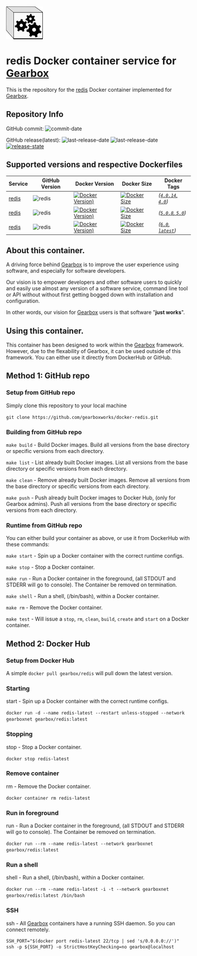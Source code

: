 ![Gearbox](https://raw.githubusercontent.com/gearboxworks/gearboxworks.github.io/master/assets/images/gearbox-logo.png)


# redis Docker container service for [Gearbox](https://github.com/gearboxworks/)
This is the repository for the [redis](https://en.wikipedia.org/wiki/Redis) Docker container implemented for [Gearbox](https://github.com/gearboxworks/).


## Repository Info
GitHub commit: ![commit-date](https://img.shields.io/github/last-commit/gearboxworks/docker-redis?style=flat-square)

GitHub release(latest): ![last-release-date](https://img.shields.io/github/release-date/gearboxworks/docker-redis) ![last-release-date](https://img.shields.io/github/v/tag/gearboxworks/docker-redis?sort=semver) [![release-state](https://github.com/gearboxworks/docker-redis/workflows/release/badge.svg?event=release)](https://github.com/gearboxworks/docker-redis/actions?query=workflow%3Arelease)


## Supported versions and respective Dockerfiles
| Service | GitHub Version | Docker Version | Docker Size | Docker Tags |
| ------- | -------------- | -------------- | ----------- | ----------- |
| [redis](https://en.wikipedia.org/wiki/Redis) | ![redis](https://img.shields.io/badge/redis-4.0.14-green.svg) | [![Docker Version)](https://img.shields.io/docker/v/gearboxworks/redis/4.0.14)](https://hub.docker.com/repository/docker/gearboxworks/redis) | [![Docker Size](https://img.shields.io/docker/image-size/gearboxworks/redis/4.0.14)](https://hub.docker.com/repository/docker/gearboxworks/redis) | _([`4.0.14`, `4.0`](https://github.com/gearboxworks/docker-redis/blob/master/versions/4.0.14/DockerfileRuntime))_ |
| [redis](https://en.wikipedia.org/wiki/Redis) | ![redis](https://img.shields.io/badge/redis-5.0.8-green.svg) | [![Docker Version)](https://img.shields.io/docker/v/gearboxworks/redis/5.0.8)](https://hub.docker.com/repository/docker/gearboxworks/redis) | [![Docker Size](https://img.shields.io/docker/image-size/gearboxworks/redis/5.0.8)](https://hub.docker.com/repository/docker/gearboxworks/redis) | _([`5.0.8`, `5.0`](https://github.com/gearboxworks/docker-redis/blob/master/versions/5.0.8/DockerfileRuntime))_ |
| [redis](https://en.wikipedia.org/wiki/Redis) | ![redis](https://img.shields.io/badge/redis-6.0-green.svg) | [![Docker Version)](https://img.shields.io/docker/v/gearboxworks/redis/6.0)](https://hub.docker.com/repository/docker/gearboxworks/redis) | [![Docker Size](https://img.shields.io/docker/image-size/gearboxworks/redis/6.0)](https://hub.docker.com/repository/docker/gearboxworks/redis) | _([`6.0`, `latest`](https://github.com/gearboxworks/docker-redis/blob/master/versions/6.0/DockerfileRuntime))_ |


## About this container.
A driving force behind [Gearbox](https://github.com/gearboxworks/) is to improve the user experience using software, and especially for software developers.

Our vision is to empower developers and other software users to quickly and easily use almost any version of a software service, command line tool or API without without first getting bogged down with installation and configuration.

In other words, our vision for [Gearbox](https://github.com/gearboxworks/) users is that software "**just works**".


## Using this container.
This container has been designed to work within the [Gearbox](https://github.com/gearboxworks/)
framework.
However, due to the flexability of Gearbox, it can be used outside of this framework.
You can either use it directly from DockerHub or GitHub.


## Method 1: GitHub repo

### Setup from GitHub repo
Simply clone this repository to your local machine

`git clone https://github.com/gearboxworks/docker-redis.git`

### Building from GitHub repo
`make build` - Build Docker images. Build all versions from the base directory or specific versions from each directory.

`make list` - List already built Docker images. List all versions from the base directory or specific versions from each directory.

`make clean` - Remove already built Docker images. Remove all versions from the base directory or specific versions from each directory.

`make push` - Push already built Docker images to Docker Hub, (only for Gearbox admins). Push all versions from the base directory or specific versions from each directory.

### Runtime from GitHub repo
You can either build your container as above, or use it from DockerHub with these commands:

`make start` - Spin up a Docker container with the correct runtime configs.

`make stop` - Stop a Docker container.

`make run` - Run a Docker container in the foreground, (all STDOUT and STDERR will go to console). The Container be removed on termination.

`make shell` - Run a shell, (/bin/bash), within a Docker container.

`make rm` - Remove the Docker container.

`make test` - Will issue a `stop`, `rm`, `clean`, `build`, `create` and `start` on a Docker container.


## Method 2: Docker Hub

### Setup from Docker Hub
A simple `docker pull gearbox/redis` will pull down the latest version.

### Starting
start - Spin up a Docker container with the correct runtime configs.

`docker run -d --name redis-latest --restart unless-stopped --network gearboxnet gearbox/redis:latest`

### Stopping
stop - Stop a Docker container.

`docker stop redis-latest`

### Remove container
rm - Remove the Docker container.

`docker container rm redis-latest`

### Run in foreground
run - Run a Docker container in the foreground, (all STDOUT and STDERR will go to console). The Container be removed on termination.

`docker run --rm --name redis-latest --network gearboxnet gearbox/redis:latest`

### Run a shell
shell - Run a shell, (/bin/bash), within a Docker container.

`docker run --rm --name redis-latest -i -t --network gearboxnet gearbox/redis:latest /bin/bash`

### SSH
ssh - All [Gearbox](https://github.com/gearboxworks/) containers have a running SSH daemon. So you can connect remotely.

```
SSH_PORT="$(docker port redis-latest 22/tcp | sed 's/0.0.0.0://')"
ssh -p ${SSH_PORT} -o StrictHostKeyChecking=no gearbox@localhost
```

